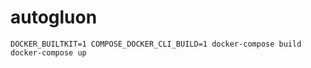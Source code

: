 # autogluon
```shell
DOCKER_BUILTKIT=1 COMPOSE_DOCKER_CLI_BUILD=1 docker-compose build
docker-compose up
```